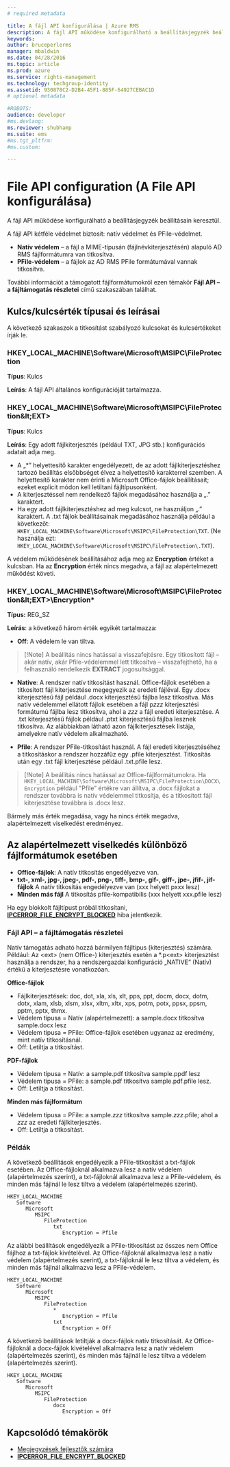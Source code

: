 ```yaml
---
# required metadata

title: A fájl API konfigurálása | Azure RMS
description: A fájl API működése konfigurálható a beállításjegyzék beállításaival.
keywords:
author: bruceperlerms
manager: mbaldwin
ms.date: 04/28/2016
ms.topic: article
ms.prod: azure
ms.service: rights-management
ms.technology: techgroup-identity
ms.assetid: 930878C2-D2B4-45F1-885F-64927CEBAC1D
# optional metadata

#ROBOTS:
audience: developer
#ms.devlang:
ms.reviewer: shubhamp
ms.suite: ems
#ms.tgt_pltfrm:
#ms.custom:

---
```


# File API configuration (A File API konfigurálása)


A fájl API működése konfigurálható a beállításjegyzék beállításain keresztül.

A fájl API kétféle védelmet biztosít: natív védelmet és PFile-védelmet.

-   **Natív védelem** – a fájl a MIME-típusán (fájlnévkiterjesztésén) alapuló AD RMS fájlformátumra van titkosítva.
-   **PFile-védelem** – a fájlok az AD RMS PFile formátumával vannak titkosítva.

További információt a támogatott fájlformátumokról ezen témakör **Fájl API – a fájltámogatás részletei** című szakaszában találhat.

## Kulcs/kulcsérték típusai és leírásai

A következő szakaszok a titkosítást szabályozó kulcsokat és kulcsértékeket írják le.

### HKEY_LOCAL_MACHINE\Software\Microsoft\MSIPC\FileProtection

**Típus**: Kulcs

**Leírás**: A fájl API általános konfigurációját tartalmazza.

### HKEY_LOCAL_MACHINE\Software\Microsoft\MSIPC\FileProtection\&lt;EXT&gt;

**Típus**: Kulcs

**Leírás**: Egy adott fájlkiterjesztés (például TXT, JPG stb.) konfigurációs adatait adja meg.

- A „*” helyettesítő karakter engedélyezett, de az adott fájlkiterjesztéshez tartozó beállítás elsőbbséget élvez a helyettesítő karakterrel szemben. A helyettesítő karakter nem érinti a Microsoft Office-fájlok beállításait; ezeket explicit módon kell letiltani fájltípusonként.
- A kiterjesztéssel nem rendelkező fájlok megadásához használja a „.” karaktert.
- Ha egy adott fájlkiterjesztéshez ad meg kulcsot, ne használjon „.” karaktert. A .txt fájlok beállításainak megadásához használja például a következőt: `HKEY_LOCAL_MACHINE\Software\Microsoft\MSIPC\FileProtection\TXT`. (Ne használja ezt: `HKEY_LOCAL_MACHINE\Software\Microsoft\MSIPC\FileProtection\.TXT`).

A védelem működésének beállításához adja meg az **Encryption** értéket a kulcsban. Ha az **Encryption** érték nincs megadva, a fájl az alapértelmezett működést követi.


### HKEY_LOCAL_MACHINE\Software\Microsoft\MSIPC\FileProtection\&lt;EXT&gt;\Encryption*

**Típus:** REG_SZ

**Leírás**: a következő három érték egyikét tartalmazza:

- **Off**: A védelem le van tiltva.

> [!Note] A beállítás nincs hatással a visszafejtésre. Egy titkosított fájl – akár natív, akár Pfile-védelemmel lett titkosítva – visszafejthető, ha a felhasználó rendelkezik **EXTRACT** jogosultsággal.

- **Native**:  A rendszer natív titkosítást használ. Office-fájlok esetében a titkosított fájl kiterjesztése megegyezik az eredeti fájléval. Egy .docx kiterjesztésű fájl például .docx kiterjesztésű fájlba lesz titkosítva. Más natív védelemmel ellátott fájlok esetében a fájl p*zzz* kiterjesztési formátumú fájlba lesz titkosítva, ahol a *zzz* a fájl eredeti kiterjesztése. A .txt kiterjesztésű fájlok például .ptxt kiterjesztésű fájlba lesznek titkosítva. Az alábbiakban látható azon fájlkiterjesztések listája, amelyekre natív védelem alkalmazható.

- **Pfile**: A rendszer PFile-titkosítást használ. A fájl eredeti kiterjesztéséhez a titkosításkor a rendszer hozzáfűz egy .pfile kiterjesztést. Titkosítás után egy .txt fájl kiterjesztése például .txt.pfile lesz.


> [!Note] A beállítás nincs hatással az Office-fájlformátumokra. Ha `HKEY_LOCAL_MACHINE\Software\Microsoft\MSIPC\FileProtection\DOCX\Encryption` például &quot;Pfile” értékre van állítva, a .docx fájlokat a rendszer továbbra is natív védelemmel titkosítja, és a titkosított fájl kiterjesztése továbbra is .docx lesz.

Bármely más érték megadása, vagy ha nincs érték megadva, alapértelmezett viselkedést eredményez.

## Az alapértelmezett viselkedés különböző fájlformátumok esetében

-   **Office-fájlok**: A natív titkosítás engedélyezve van.
-   **txt-, xml-, jpg-, jpeg-, pdf-, png-, tiff-, bmp-, gif-, giff-, jpe-, jfif-, jif-fájlok** A natív titkosítás engedélyezve van (xxx helyett pxxx lesz)
-   **Minden más fájl** A titkosítás pfile-kompatibilis (xxx helyett xxx.pfile lesz)

Ha egy blokkolt fájltípust próbál titkosítani, [**IPCERROR\_FILE\_ENCRYPT\_BLOCKED**](/rights-management/sdk/2.1/api/win/error%20codes) hiba jelentkezik.

### Fájl API – a fájltámogatás részletei

Natív támogatás adható hozzá bármilyen fájltípus (kiterjesztés) számára. Például: Az &lt;ext&gt; (nem Office-) kiterjesztés esetén a \*.p&lt;ext&gt; kiterjesztést használja a rendszer, ha a rendszergazdai konfiguráció „NATIVE” (Natív) értékű a kiterjesztésre vonatkozóan.

**Office-fájlok**

-   Fájlkiterjesztések: doc, dot, xla, xls, xlt, pps, ppt, docm, docx, dotm, dotx, xlam, xlsb, xlsm, xlsx, xltm, xltx, xps, potm, potx, ppsx, ppsm, pptm, pptx, thmx.
-   Védelem típusa = Natív (alapértelmezett): a sample.docx titkosítva sample.docx lesz
-   Védelem típusa = PFile: Office-fájlok esetében ugyanaz az eredmény, mint natív titkosításnál.
-   Off: Letiltja a titkosítást.

**PDF-fájlok**

-   Védelem típusa = Natív: a sample.pdf titkosítva sample.ppdf lesz
-   Védelem típusa = PFile: a sample.pdf titkosítva sample.pdf.pfile lesz.
-   Off: Letiltja a titkosítást.

**Minden más fájlformátum**

-   Védelem típusa = PFile: a sample.*zzz* titkosítva sample.*zzz*.pfile; ahol a *zzz* az eredeti fájlkiterjesztés.
-   Off: Letiltja a titkosítást.

### Példák

A következő beállítások engedélyezik a PFile-titkosítást a txt-fájlok esetében. Az Office-fájloknál alkalmazva lesz a natív védelem (alapértelmezés szerint), a txt-fájloknál alkalmazva lesz a PFile-védelem, és minden más fájlnál le lesz tiltva a védelem (alapértelmezés szerint).

```
HKEY_LOCAL_MACHINE
   Software
      Microsoft
         MSIPC
            FileProtection
               txt
                  Encryption = Pfile
```

Az alábbi beállítások engedélyezik a PFile-titkosítást az összes nem Office fájlhoz a txt-fájlok kivételével. Az Office-fájloknál alkalmazva lesz a natív védelem (alapértelmezés szerint), a txt-fájloknál le lesz tiltva a védelem, és minden más fájlnál alkalmazva lesz a PFile-védelem.

```
HKEY_LOCAL_MACHINE
   Software
      Microsoft
         MSIPC
            FileProtection
               *
                  Encryption = Pfile
               txt
                  Encryption = Off
```

A következő beállítások letiltják a docx-fájlok natív titkosítását. Az Office-fájloknál a docx-fájlok kivételével alkalmazva lesz a natív védelem (alapértelmezés szerint), és minden más fájlnál le lesz tiltva a védelem (alapértelmezés szerint).

```
HKEY_LOCAL_MACHINE
   Software
      Microsoft
         MSIPC
            FileProtection
               docx
                  Encryption = Off
```

## Kapcsolódó témakörök

* [Megjegyzések fejlesztők számára](developer-notes.md)
* [**IPCERROR\_FILE\_ENCRYPT\_BLOCKED**](/rights-management/sdk/2.1/api/win/error%20codes)
 

 


<!--HONumber=Jun16_HO2-->


